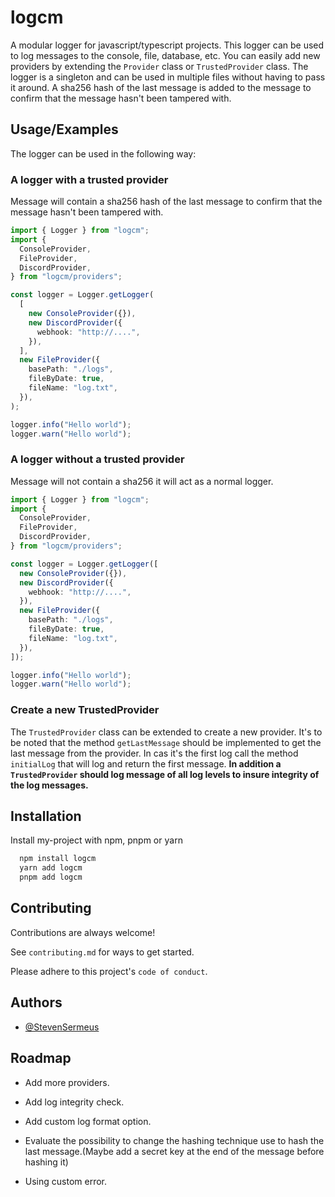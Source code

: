 # logcm

A modular logger for javascript/typescript projects. This logger can be used to log messages to the console, file, database, etc. You can easily add new providers by extending the `Provider` class or `TrustedProvider` class. The logger is a singleton and can be used in multiple files without having to pass it around. A sha256 hash of the last message is added to the message to confirm that the message hasn't been tampered with.

## Usage/Examples

The logger can be used in the following way:

### A logger with a trusted provider

Message will contain a sha256 hash of the last message to confirm that the message hasn't been tampered with.

```ts
import { Logger } from "logcm";
import {
  ConsoleProvider,
  FileProvider,
  DiscordProvider,
} from "logcm/providers";

const logger = Logger.getLogger(
  [
    new ConsoleProvider({}),
    new DiscordProvider({
      webhook: "http://....",
    }),
  ],
  new FileProvider({
    basePath: "./logs",
    fileByDate: true,
    fileName: "log.txt",
  }),
);

logger.info("Hello world");
logger.warn("Hello world");
```

### A logger without a trusted provider

Message will not contain a sha256 it will act as a normal logger.

```ts
import { Logger } from "logcm";
import {
  ConsoleProvider,
  FileProvider,
  DiscordProvider,
} from "logcm/providers";

const logger = Logger.getLogger([
  new ConsoleProvider({}),
  new DiscordProvider({
    webhook: "http://....",
  }),
  new FileProvider({
    basePath: "./logs",
    fileByDate: true,
    fileName: "log.txt",
  }),
]);

logger.info("Hello world");
logger.warn("Hello world");
```

### Create a new TrustedProvider

The `TrustedProvider` class can be extended to create a new provider. It's to be noted that the method `getLastMessage` should be implemented to get the last message from the provider. In cas it's the first log call the method `initialLog` that will log and return the first message. **In addition a `TrustedProvider` should log message of all log levels to insure integrity of the log messages.**

## Installation

Install my-project with npm, pnpm or yarn

```bash
  npm install logcm
  yarn add logcm
  pnpm add logcm
```

## Contributing

Contributions are always welcome!

See `contributing.md` for ways to get started.

Please adhere to this project's `code of conduct`.

## Authors

- [@StevenSermeus](https://github.com/StevenSermeus)

## Roadmap

- Add more providers.

- Add log integrity check.

- Add custom log format option.

- Evaluate the possibility to change the hashing technique use to hash the last message.(Maybe add a secret key at the end of the message before hashing it)

- Using custom error.
